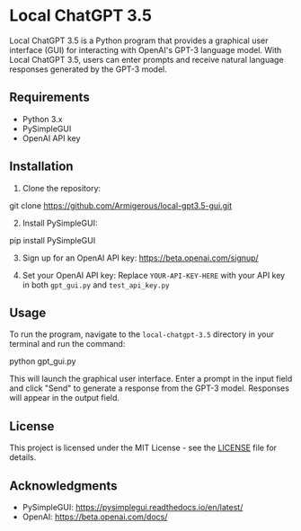# Local ChatGPT 3.5

Local ChatGPT 3.5 is a Python program that provides a graphical user interface (GUI) for interacting with OpenAI's GPT-3 language model. With Local ChatGPT 3.5, users can enter prompts and receive natural language responses generated by the GPT-3 model.

## Requirements

- Python 3.x
- PySimpleGUI
- OpenAI API key

## Installation

1. Clone the repository:

git clone https://github.com/Armigerous/local-gpt3.5-gui.git

2. Install PySimpleGUI:

pip install PySimpleGUI

3. Sign up for an OpenAI API key: https://beta.openai.com/signup/

4. Set your OpenAI API key: Replace `YOUR-API-KEY-HERE` with your API key in both `gpt_gui.py` and `test_api_key.py`

## Usage

To run the program, navigate to the `local-chatgpt-3.5` directory in your terminal and run the command:

python gpt_gui.py

This will launch the graphical user interface. Enter a prompt in the input field and click "Send" to generate a response from the GPT-3 model. Responses will appear in the output field.

## License

This project is licensed under the MIT License - see the [LICENSE](LICENSE) file for details.

## Acknowledgments

- PySimpleGUI: https://pysimplegui.readthedocs.io/en/latest/
- OpenAI: https://beta.openai.com/docs/
